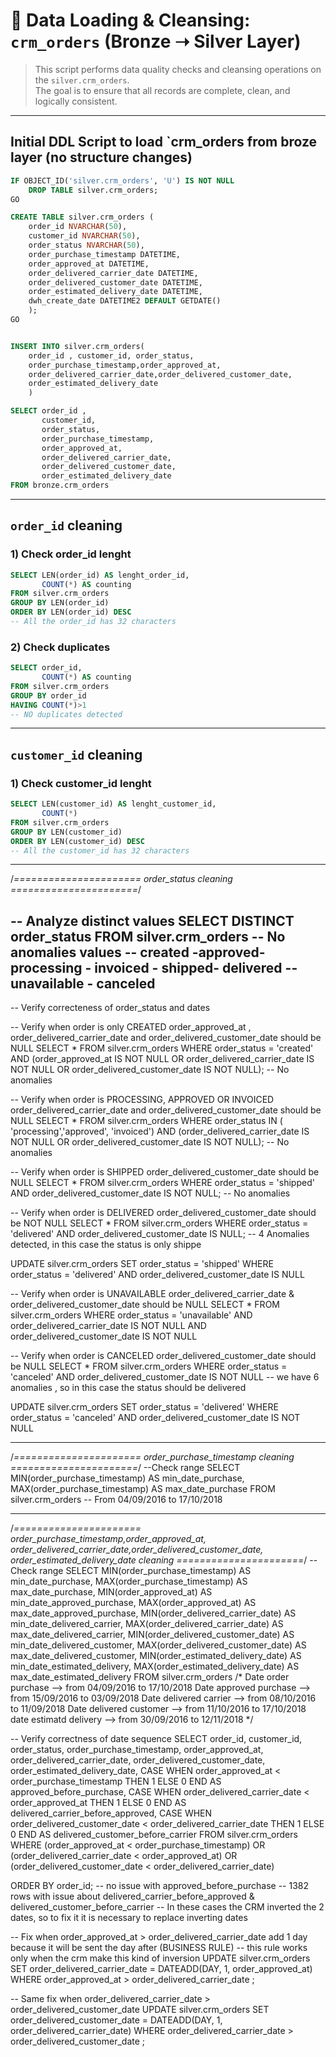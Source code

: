 # 🧹 Data Loading & Cleansing: `crm_orders` (Bronze ➝ Silver Layer)


> This script performs data quality checks and cleansing operations on the `silver.crm_orders`.  
> The goal is to ensure that all records are complete, clean, and logically consistent.

---
## Initial DDL Script to load `crm_orders from broze layer (no structure changes)


```sql
IF OBJECT_ID('silver.crm_orders', 'U') IS NOT NULL
	DROP TABLE silver.crm_orders;
GO

CREATE TABLE silver.crm_orders (
    order_id NVARCHAR(50),
	customer_id NVARCHAR(50),
    order_status NVARCHAR(50),
	order_purchase_timestamp DATETIME,
	order_approved_at DATETIME,
	order_delivered_carrier_date DATETIME,
	order_delivered_customer_date DATETIME,
	order_estimated_delivery_date DATETIME,
	dwh_create_date DATETIME2 DEFAULT GETDATE()
    );
GO


INSERT INTO silver.crm_orders(
	order_id , customer_id, order_status,
	order_purchase_timestamp,order_approved_at,
	order_delivered_carrier_date,order_delivered_customer_date,
	order_estimated_delivery_date
	)

SELECT order_id ,
	   customer_id,
	   order_status,
	   order_purchase_timestamp,
	   order_approved_at,
	   order_delivered_carrier_date,
	   order_delivered_customer_date,
	   order_estimated_delivery_date
FROM bronze.crm_orders
```
---

## `order_id` cleaning
### 1) Check order_id lenght
```sql
SELECT LEN(order_id) AS lenght_order_id,
	   COUNT(*) AS counting
FROM silver.crm_orders
GROUP BY LEN(order_id)
ORDER BY LEN(order_id) DESC
-- All the order_id has 32 characters
```

### 2) Check duplicates
```sql
SELECT order_id,
	   COUNT(*) AS counting
FROM silver.crm_orders
GROUP BY order_id
HAVING COUNT(*)>1
-- NO duplicates detected
```
---


## `customer_id` cleaning
### 1) Check customer_id lenght
```sql
SELECT LEN(customer_id) AS lenght_customer_id,
	   COUNT(*)
FROM silver.crm_orders
GROUP BY LEN(customer_id)
ORDER BY LEN(customer_id) DESC
-- All the customer_id has 32 characters
```
----------------------------------------------------------------

/*======================
  order_status cleaning
======================*/

-- Analyze distinct values
SELECT DISTINCT order_status
FROM silver.crm_orders
-- No anomalies values
-- created -approved-  processing - invoiced - shipped- delivered 
--unavailable - canceled 
--------------------------------------------------------------------------------
-- Verify correcteness of order_status and dates

-- Verify when order is only CREATED order_approved_at , order_delivered_carrier_date and order_delivered_customer_date should be NULL
SELECT *
FROM silver.crm_orders
WHERE order_status = 'created'
  AND (order_approved_at IS NOT NULL OR
	   order_delivered_carrier_date IS NOT NULL OR 
	   order_delivered_customer_date IS NOT NULL);
	-- No anomalies

-- Verify when order is PROCESSING, APPROVED OR INVOICED order_delivered_carrier_date and order_delivered_customer_date should be NULL
SELECT *
FROM silver.crm_orders
WHERE order_status IN ( 'processing','approved', 'invoiced')
  AND (order_delivered_carrier_date IS NOT NULL OR 
	   order_delivered_customer_date IS NOT NULL);
	-- No anomalies

-- Verify when order is SHIPPED order_delivered_customer_date should be NULL
SELECT *
FROM silver.crm_orders
WHERE order_status = 'shipped'
  AND order_delivered_customer_date IS NOT NULL;
	-- No anomalies

-- Verify when order is DELIVERED order_delivered_customer_date should be NOT NULL
SELECT *
FROM silver.crm_orders
WHERE order_status = 'delivered'
  AND order_delivered_customer_date IS NULL;
	-- 4 Anomalies detected, in this case the status is only shippe

UPDATE silver.crm_orders
SET order_status = 'shipped'
WHERE order_status = 'delivered' AND order_delivered_customer_date IS NULL


-- Verify when order is UNAVAILABLE order_delivered_carrier_date & order_delivered_customer_date should be  NULL
SELECT *
FROM silver.crm_orders
WHERE order_status = 'unavailable' AND order_delivered_carrier_date IS NOT NULL AND order_delivered_customer_date IS NOT NULL

-- Verify when order is CANCELED order_delivered_customer_date should be  NULL
SELECT *
FROM silver.crm_orders
WHERE order_status = 'canceled' AND order_delivered_customer_date IS NOT NULL
-- we have 6 anomalies , so in this case the status should be delivered

UPDATE silver.crm_orders
SET order_status = 'delivered'
WHERE order_status = 'canceled' AND order_delivered_customer_date IS NOT NULL

----------------------------------------------------------------

/*======================
  order_purchase_timestamp cleaning
======================*/
--Check range
SELECT MIN(order_purchase_timestamp) AS min_date_purchase,
	   MAX(order_purchase_timestamp) AS max_date_purchase
FROM silver.crm_orders
-- From 04/09/2016 to 17/10/2018

----------------------------------------------------------------

/*======================
  order_purchase_timestamp,order_approved_at,
	   order_delivered_carrier_date,order_delivered_customer_date,
	   order_estimated_delivery_date cleaning
======================*/
-- Check range
SELECT 
	   MIN(order_purchase_timestamp) AS min_date_purchase,
	   MAX(order_purchase_timestamp) AS max_date_purchase,
	   MIN(order_approved_at) AS min_date_approved_purchase,
	   MAX(order_approved_at) AS max_date_approved_purchase,
	   MIN(order_delivered_carrier_date) AS min_date_delivered_carrier,
	   MAX(order_delivered_carrier_date) AS max_date_delivered_carrier,
	   MIN(order_delivered_customer_date) AS min_date_delivered_customer,
	   MAX(order_delivered_customer_date) AS max_date_delivered_customer,
	   MIN(order_estimated_delivery_date) AS min_date_estimated_delivery,
	   MAX(order_estimated_delivery_date) AS max_date_estimated_delivery
FROM silver.crm_orders
/*
Date order purchase --> from 04/09/2016 to 17/10/2018
Date approved purchase --> from 15/09/2016 to 03/09/2018
Date delivered carrier --> from 08/10/2016 to 11/09/2018
Date delivered customer --> from 11/10/2016 to 17/10/2018
date estimatd delivery --> from 30/09/2016 to 12/11/2018
*/

-- Verify correctness of date sequence
SELECT order_id,
       customer_id,
       order_status,
       order_purchase_timestamp,
       order_approved_at,
       order_delivered_carrier_date,
       order_delivered_customer_date,
       order_estimated_delivery_date,
       CASE WHEN order_approved_at < order_purchase_timestamp THEN 1 ELSE 0 END AS approved_before_purchase,
       CASE WHEN order_delivered_carrier_date < order_approved_at THEN 1 ELSE 0 END AS delivered_carrier_before_approved,
       CASE WHEN order_delivered_customer_date < order_delivered_carrier_date THEN 1 ELSE 0 END AS delivered_customer_before_carrier
FROM silver.crm_orders
WHERE (order_approved_at < order_purchase_timestamp)
   OR (order_delivered_carrier_date < order_approved_at)
   OR (order_delivered_customer_date < order_delivered_carrier_date)

ORDER BY order_id;
-- no issue with approved_before_purchase
-- 1382 rows with issue about delivered_carrier_before_approved &  delivered_customer_before_carrier
-- In these cases the CRM inverted the 2 dates, so to fix it it is necessary to replace inverting dates

-- Fix when order_approved_at > order_delivered_carrier_date add 1 day because it will be sent the day after (BUSINESS RULE)
-- this rule works only when the crm make this kind of inversion
UPDATE silver.crm_orders
SET order_delivered_carrier_date = DATEADD(DAY, 1, order_approved_at)
WHERE  order_approved_at > order_delivered_carrier_date ;

-- Same fix when order_delivered_carrier_date > order_delivered_customer_date
UPDATE silver.crm_orders
SET order_delivered_customer_date = DATEADD(DAY, 1, order_delivered_carrier_date)
WHERE  order_delivered_carrier_date > order_delivered_customer_date ;
```





